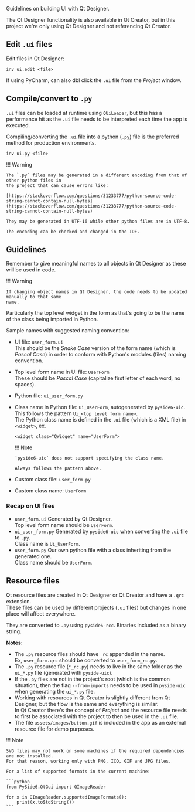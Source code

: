 Guidelines on building UI with Qt Designer.

The Qt Designer functionality is also available in Qt Creator, but in this project we're only using
Qt Designer and not referencing Qt Creator.

## Edit `.ui` files
Edit files in Qt Designer:
```
inv ui.edit <file>
```
If using PyCharm, can also dbl click the `.ui` file from the _Project_ window.

## Compile/convert to `.py`
`.ui` files can be loaded at runtime using `QUiLoader`, but this has a performance hit as the `.ui`
file needs to be interpreted each time the app is executed.

Compiling/converting the `.ui` file into a python (`.py`) file is the preferred method for
production environments.

```
inv ui.py <file>
```

!!! Warning

    The `.py` files may be generated in a different encoding from that of other python files in
    the project that can cause errors like:

    [https://stackoverflow.com/questions/31233777/python-source-code-string-cannot-contain-null-bytes](https://stackoverflow.com/questions/31233777/python-source-code-string-cannot-contain-null-bytes)

    They may be generated in UTF-16 while other python files are in UTF-8.

    The encoding can be checked and changed in the IDE.

## Guidelines
Remember to give meaningful names to all objects in Qt Designer as these will be used in code.

!!! Warning

    If changing object names in Qt Designer, the code needs to be updated manually to that same
    name.

Particularly the top level widget in the form as that's going to be the name of the class being
imported in Python.

Sample names with suggested naming convention:

* UI file: `user_form.ui`  
  This should be the _Snake Case_ version of the form name (which is _Pascal Case_) in order to
  conform with Python's modules (files) naming convention.
* Top level form name in UI file: `UserForm`  
  These should be _Pascal Case_ (capitalize first letter of each word, no spaces).
* Python file: `ui_user_form.py`
* Class name in Python file: `Ui_UserForm`, autogenerated by `pyside6-uic`.  
  This follows the pattern `Ui_<top level form name>`.  
  The Python class name is defined in the `.ui` file (which is a XML file) in `<widget>`, ex.
  ```
  <widget class="QWidget" name="UserForm">
  ```
  
  !!! Note

      `pyside6-uic` does not support specifying the class name.

      Always follows the pattern above.

* Custom class file: `user_form.py`
* Custom class name: `UserForm`

### Recap on UI files
* `user_form.ui` Generated by Qt Designer.  
  Top level form name should be `UserForm`.
* `ui_user_form.py` Generated by `pyside6-uic` when converting the `.ui` file to `.py`.  
  Class name is `Ui_UserForm`.
* `user_form.py` Our own python file with a class inheriting from the generated one.  
  Class name should be `UserForm`.

## Resource files
Qt resource files are created in Qt Designer or Qt Creator and have a `.qrc` extension.  
These files can be used by different projects (`.ui` files) but changes in one place will affect
everywhere.

They are converted to `.py` using `pyside6-rcc`. Binaries included as a binary string.

**Notes:**

* The `.py` resource files should have `_rc` appended in the name.  
  Ex, `user_form.qrc` should be converted to `user_form_rc.py`.
* The `.py` resource file (`*_rc.py`) needs to live in the same folder as the `ui_*.py` file
  (generated with `pyside-uic`).
* If the `.py` files are not in the project's root (which is the common situation), then the flag
  `--from-imports` needs to be used in `pyside-uic` when generating the `ui_*.py` file.
* Working with resources in Qt Creator is slightly different from Qt Designer, but the flow is the
  same and everything is similar.  
  In Qt Creator there's the concept of _Project_ and the resource file needs to first be associated
  with the project to then be used in the `.ui` file.
* The file `assets/images/button.gif` is included in the app as an external resource file for demo
  purposes.
  
!!! Note

    SVG files may not work on some machines if the required dependencies are not installed.  
    For that reason, working only with PNG, ICO, GIF and JPG files.

    For a list of supported formats in the current machine:

    ```python
    from PySide6.QtGui import QImageReader

    for x in QImageReader.supportedImageFormats():
        print(x.toStdString())
    ```
